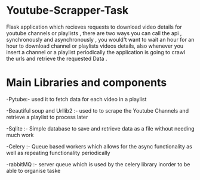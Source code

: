 # Youtube-Scrapper-Task
Flask application which recieves requests to download video details for youtube channels or playlists , there are two ways you can call the api , synchronously and asynchronously  , you would't want to wait an hour for an hour to download channel or playlists videos details, also whenever you insert a channel or a playlist periodically the application is going to crawl the urls and retrieve the requested Data .


# Main Libraries and components

-Pytube:- used it to fetch data for each video in a playlist

-Beautiful soup and Urllib2 :- used to to scrape the Youtube Channels and retrieve a playlist to process later

-Sqlite :- Simple database to save and retrieve data as a file without needing much work

-Celery :- Queue based workers which allows for the async functionality as well as repeating functionality periodically

-rabbitMQ :- server queue which is used by the celery library inorder to be able to organise taske

